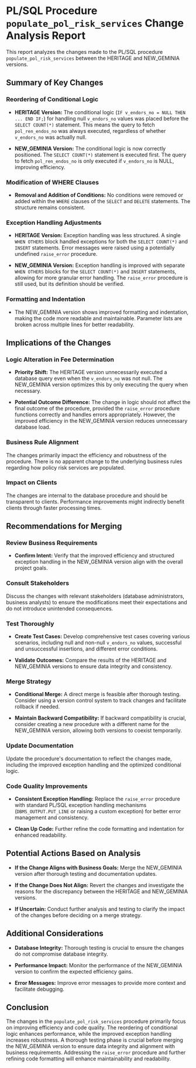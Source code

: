 # PL/SQL Procedure `populate_pol_risk_services` Change Analysis Report

This report analyzes the changes made to the PL/SQL procedure `populate_pol_risk_services` between the HERITAGE and NEW_GEMINIA versions.

## Summary of Key Changes

### Reordering of Conditional Logic

- **HERITAGE Version:** The conditional logic (`IF v_endors_no = NULL THEN ... END IF;`) for handling null `v_endors_no` values was placed before the `SELECT COUNT(*)` statement.  This means the query to fetch `pol_ren_endos_no` was always executed, regardless of whether `v_endors_no` was actually null.

- **NEW_GEMINIA Version:** The conditional logic is now correctly positioned. The `SELECT COUNT(*)` statement is executed first. The query to fetch `pol_ren_endos_no` is only executed if `v_endors_no` is NULL, improving efficiency.


### Modification of WHERE Clauses

- **Removal and Addition of Conditions:** No conditions were removed or added within the `WHERE` clauses of the `SELECT` and `DELETE` statements.  The structure remains consistent.

### Exception Handling Adjustments

- **HERITAGE Version:** Exception handling was less structured.  A single `WHEN OTHERS` block handled exceptions for both the `SELECT COUNT(*)` and `INSERT` statements.  Error messages were raised using a potentially undefined `raise_error` procedure.

- **NEW_GEMINIA Version:**  Exception handling is improved with separate `WHEN OTHERS` blocks for the `SELECT COUNT(*)` and `INSERT` statements, allowing for more granular error handling. The `raise_error` procedure is still used, but its definition should be verified.


### Formatting and Indentation

- The NEW_GEMINIA version shows improved formatting and indentation, making the code more readable and maintainable.  Parameter lists are broken across multiple lines for better readability.


## Implications of the Changes

### Logic Alteration in Fee Determination

- **Priority Shift:** The HERITAGE version unnecessarily executed a database query even when the `v_endors_no` was not null. The NEW_GEMINIA version optimizes this by only executing the query when necessary.

- **Potential Outcome Difference:** The change in logic should not affect the final outcome of the procedure, provided the `raise_error` procedure functions correctly and handles errors appropriately. However, the improved efficiency in the NEW_GEMINIA version reduces unnecessary database load.


### Business Rule Alignment

The changes primarily impact the efficiency and robustness of the procedure. There is no apparent change to the underlying business rules regarding how policy risk services are populated.


### Impact on Clients

The changes are internal to the database procedure and should be transparent to clients.  Performance improvements might indirectly benefit clients through faster processing times.


## Recommendations for Merging

### Review Business Requirements

- **Confirm Intent:** Verify that the improved efficiency and structured exception handling in the NEW_GEMINIA version align with the overall project goals.

### Consult Stakeholders

Discuss the changes with relevant stakeholders (database administrators, business analysts) to ensure the modifications meet their expectations and do not introduce unintended consequences.

### Test Thoroughly

- **Create Test Cases:** Develop comprehensive test cases covering various scenarios, including null and non-null `v_endors_no` values, successful and unsuccessful insertions, and different error conditions.

- **Validate Outcomes:**  Compare the results of the HERITAGE and NEW_GEMINIA versions to ensure data integrity and consistency.


### Merge Strategy

- **Conditional Merge:**  A direct merge is feasible after thorough testing.  Consider using a version control system to track changes and facilitate rollback if needed.

- **Maintain Backward Compatibility:**  If backward compatibility is crucial, consider creating a new procedure with a different name for the NEW_GEMINIA version, allowing both versions to coexist temporarily.


### Update Documentation

Update the procedure's documentation to reflect the changes made, including the improved exception handling and the optimized conditional logic.


### Code Quality Improvements

- **Consistent Exception Handling:**  Replace the `raise_error` procedure with standard PL/SQL exception handling mechanisms (`DBMS_OUTPUT.PUT_LINE` or raising a custom exception) for better error management and consistency.

- **Clean Up Code:**  Further refine the code formatting and indentation for enhanced readability.


## Potential Actions Based on Analysis

- **If the Change Aligns with Business Goals:** Merge the NEW_GEMINIA version after thorough testing and documentation updates.

- **If the Change Does Not Align:** Revert the changes and investigate the reasons for the discrepancy between the HERITAGE and NEW_GEMINIA versions.

- **If Uncertain:** Conduct further analysis and testing to clarify the impact of the changes before deciding on a merge strategy.


## Additional Considerations

- **Database Integrity:**  Thorough testing is crucial to ensure the changes do not compromise database integrity.

- **Performance Impact:**  Monitor the performance of the NEW_GEMINIA version to confirm the expected efficiency gains.

- **Error Messages:**  Improve error messages to provide more context and facilitate debugging.


## Conclusion

The changes in the `populate_pol_risk_services` procedure primarily focus on improving efficiency and code quality.  The reordering of conditional logic enhances performance, while the improved exception handling increases robustness.  A thorough testing phase is crucial before merging the NEW_GEMINIA version to ensure data integrity and alignment with business requirements.  Addressing the `raise_error` procedure and further refining code formatting will enhance maintainability and readability.
